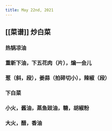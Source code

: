 ```yaml
---
title: May 22nd, 2021
---
```


## [[菜谱]] 炒白菜
### 热锅凉油
### 重新下油，下五花肉（片），煸一会儿
### 葱（斜，段），姜蒜（拍碎切小），辣椒（段）
### 下白菜
### 小火，酱油，蒸鱼豉油，糖，胡椒粉
### 大火，醋，香油
